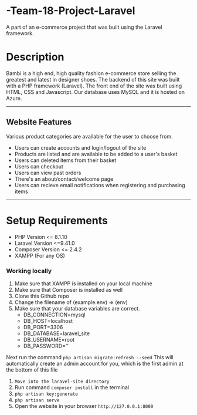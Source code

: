 # -Team-18-Project-Laravel
A part of an e-commerce project that was built using the Laravel framework.

<h1>Description</h1>
Bambi is a high end, high quality fashion e-commerce store selling the greatest and latest in designer shoes. The backend of this site was built with a PHP framework (Laravel). The front end of the site was built using HTML, CSS and Javascript. Our database uses MySQL and it is hosted on Azure.

-------------------------------------------------------------------------------------------------

<h2>Website Features</h2>
Various product categories are available for the user to choose from.

<ul>
  <li>Users can create accounts and login/logout of the site</li>
  <li>Products are listed and are available to be added to a user's basket</li>
  <li>Users can deleted items from their basket</li>
  <li>Users can checkout</li>
  <li>Users can view past orders</li>
  <li>There's an about/contact/welcome page</li>
  <li>Users can recieve email notifications when registering and purchasing items</li>
</ul>

-------------------------------------------------------------------------------------------------

<h1>Setup Requirements</h1>
<ul>
  <li>PHP Version <= 8.1.10</li>
  <li>Laravel Version <=9.41.0</li>
  <li>Composer Version <= 2.4.2</li>
  <li>XAMPP (For any OS)</li>
</ul>


<h3>Working locally</h3>
<ol>
  <li>Make sure that XAMPP is installed on your local machine</li>
  <li>Make sure that Composer is installed as well</li>
  <li>Clone this Github repo</li>
  <li>Change the filename of (example.env) => (env)</li>
  <li>
    Make sure that your database variables are correct.
        <ul>
            <li>DB_CONNECTION=mysql</li>
            <li>DB_HOST=localhost</li>
            <li>DB_PORT=3306</li>
            <li>DB_DATABASE=laravel_site</li>
            <li>DB_USERNAME=root</li>
            <li>DB_PASSWORD=''</li>
        </ul>
  </li>
</ol>

Next run the command `php artisan migrate:refresh --seed`
This will automatically create an admin account for you, which is the 
first admin at the bottom of this file

1. `Move into the laravel-site directory`
2. Run command `composer install` in the terminal
3. `php artisan key:generate`
4. `php artisan serve`
5. Open the website in your browser `http://127.0.0.1:8000`



